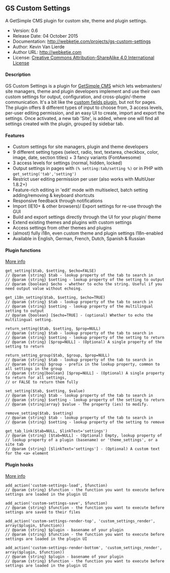 ## GS Custom Settings
A GetSimple CMS plugin for custom site, theme and plugin settings.
- Version: 0.6
- Release Date: 04 October 2015
- Documentation: http://webketje.com/projects/gs-custom-settings
- Author: Kevin Van Lierde
- Author URL: http://webketje.com
- License: [Creative Commons Attribution-ShareAlike 4.0 International License](http://creativecommons.org/licenses/by-sa/4.0/)

#### Description
GS Custom Settings is a plugin for [GetSimple CMS](http://get-simple.info/) which lets webmasters/ site managers, theme and plugin developers implement and use their own custom settings for output, configuration, and cross-plugin/-theme communication. It's a bit like the [custom fields plugin](http://get-simple.info/extend/plugin/customfields/22/), but not for pages. The plugin offers 8 different types of input to choose from, 3 access levels, per-user editing permission, and an easy UI to create, import and export the settings. Once activated, a new tab 'Site', is added, where one will find all settings created with the plugin, grouped by sidebar tab.

#### Features

* Custom settings for site managers, plugin and theme developers
* 9 different setting types (select, radio, text, textarea, checkbox, color, image, date, section titles) + 3 fancy variants (FontAwesome)
* 3 access levels for settings (normal, hidden, locked)
* Output settings in pages with `(% setting:tab/setting %)` or in PHP with `get_setting('tab','setting')`
* Restrict user editing permission per user (also works with MultiUser 1.8.2+)
* Feature-rich editing in 'edit' mode with multiselect, batch setting adding/removing & keyboard shortcuts
* Responsive feedback through notifications
* Import (IE10+ & other browsers)/ Export settings for re-use through the GUI
* Build and export settings directly through the UI for your plugin/ theme
* Extend existing themes and plugins with custom settings
* Access settings from other themes and plugins
* (almost) fully i18n, even custom theme and plugin settings I18n-enabled
* Available in English, German, French, Dutch, Spanish & Russian

#### Plugin functions
[More info](http://webketje.github.io/projects/gs-custom-settings/#functions)
````
get_setting($tab, $setting, $echo=FALSE)
// @param {string} $tab - lookup property of the tab to search in
// @param {string} $setting - lookup property of the setting to output
// @param {boolean} $echo - whether to echo the string. Useful if you need output value without echoing.
````

````
get_i18n_setting($tab, $setting, $echo=TRUE)
// @param {string} $tab - lookup property of the tab to search in
// @param {string} $setting - lookup property of the multilingual setting to output
// @param {boolean} [$echo=TRUE] - (optional) Whether to echo the multilingual setting. 
````

````
return_setting($tab, $setting, $prop=NULL)
// @param {string} $tab - lookup property of the tab to search in
// @param {string} $setting - lookup property of the setting to return
// @param {string} [$prop=NULL] - (Optional) A single property of the setting to return
````

````
return_setting_group($tab, $group, $prop=NULL)
// @param {string} $tab - lookup property of the tab to search in
// @param {string} $group - prefix in the lookup property, common to all settings in the group
// @param {string|boolean} [$prop=NULL] - (Optional) A single property to return for all settings, 
// or FALSE to return them fully
````

````
set_setting($tab, $setting, $value)
// @param {string} $tab - lookup property of the tab to search in
// @param {string} $setting - lookup property of the setting to return
// @param {string|array} $value - The property (ies) to modify. 
````

````
remove_setting($tab, $setting)
// @param {string} $tab - lookup property of the tab to search in
// @param {string} $setting - lookup property of the setting to remove
````
````
get_tab_link($tab=NULL, $linkText='settings')
// @param {string} [$tab=NULL] - (Optional) Empty, lookup property of  
// lookup property of a plugin (basename) or 'theme_settings', or a site tab
// @param {string} [$linkText='settings'] - (Optional) A custom text for the <a> element
````
#### Plugin hooks
[More info](http://webketje.com/projects/gs-custom-settings/#hooks)

````
add_action('custom-settings-load', $function)
// @param {string} $function - the function you want to execute before settings are loaded in the plugin UI
````

````
add_action('custom-settings-save', $function)
// @param {string} $function - the function you want to execute before settings are saved to their files
````

````
add_action('custom-settings-render-top', 'custom_settings_render', array($plugin, $function))
// @param {string} $plugin - basename of your plugin
// @param {string} $function - the function you want to execute before settings are loaded in the plugin UI
````

````
add_action('custom-settings-render-bottom', 'custom_settings_render', array($plugin, $function))
// @param {string} $plugin - basename of your plugin
// @param {string} $function - the function you want to execute before settings are loaded in the plugin UI
````